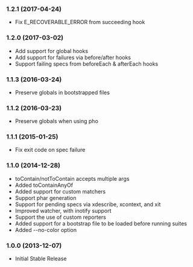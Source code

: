 ### 1.2.1 (2017-04-24)

  * Fix E_RECOVERABLE_ERROR from succeeding hook

### 1.2.0 (2017-03-02)

  * Add support for global hooks
  * Add support for failures via before/after hooks
  * Support failing specs from beforeEach & afterEach hooks

### 1.1.3 (2016-03-24)

  * Preserve globals in bootstrapped files

### 1.1.2 (2016-03-23)

  * Preserve globals when using pho

### 1.1.1 (2015-01-25)

  * Fix exit code on spec failure

### 1.1.0 (2014-12-28)

  * toContain/notToContain accepts multiple args
  * Added toContainAnyOf
  * Added support for custom matchers
  * Support phar generation
  * Support for pending specs via xdescribe, xcontext, and xit
  * Improved watcher, with inotify support
  * Support the use of custom reporters
  * Added support for a bootstrap file to be loaded before running suites
  * Added --no-color option

### 1.0.0 (2013-12-07)

  * Initial Stable Release

